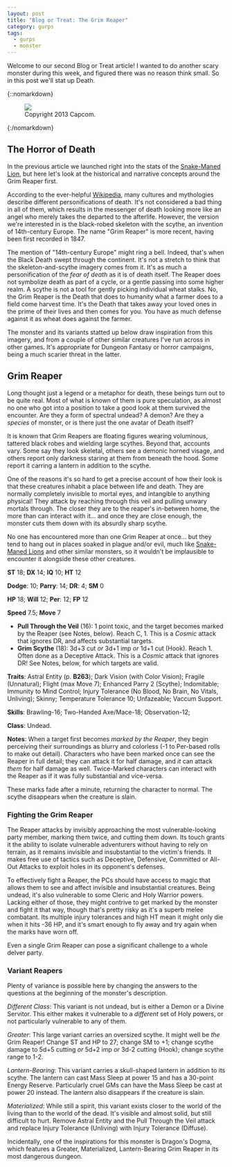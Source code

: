 ```yaml
---
layout: post
title: "Blog or Treat: The Grim Reaper"
category: gurps
tags:
  - gurps
  - monster
---
```


Welcome to our second Blog or Treat article! I wanted to do another scary
monster during this week, and figured there was no reason think small. So in
this post we'll stat up Death.

{::nomarkdown}
<figure>
  <img src="{{ "/assets/DDDADeath.jpg" | absolute_url }}"/>
  <figcaption>Copyright 2013 Capcom.</figcaption>
</figure>
{:/nomarkdown}


## The Horror of Death

In the previous article we launched right into the stats of
the [Snake-Maned Lion][1], but here let's look at the historical and narrative
concepts around the Grim Reaper first.

According to the ever-helpful [Wikipedia][2], many cultures and mythologies
describe different personifications of death. It's not considered a bad thing in
all of them, which results in the messenger of death looking more like an angel
who merely takes the departed to the afterlife. However, the version we're
interested in is the black-robed skeleton with the scythe, an invention of
14th-century Europe. The name "Grim Reaper" is more recent, having been first
recorded in 1847.

The mention of "14th-century Europe" might ring a bell. Indeed, that's when the
Black Death swept through the continent. It's not a stretch to think that the
skeleton-and-scythe imagery comes from it. It's as much a personification of the
_fear of death_ as it is of death itself. The Reaper does not symbolize death as
part of a cycle, or a gentle passing into some higher realm. A scythe is not a
tool for gently picking individual wheat stalks. No, the Grim Reaper is the
Death that does to humanity what a farmer does to a field come harvest
time. It's the Death that takes away your loved ones in the prime of their lives
and then comes for you. You have as much defense against it as wheat does
against the farmer.

The monster and its variants statted up below draw inspiration from this
imagery, and from a couple of other similar creatures I've run across in other
games. It's appropriate for Dungeon Fantasy or horror campaigns, being a much
scarier threat in the latter.

## Grim Reaper

Long thought just a legend or a metaphor for death, these beings turn out to be
quite real. Most of what is known of them is pure speculation, as almost no one
who got into a position to take a good look at them survived the encounter. Are
they a form of spectral undead? A demon? Are they a _species_ of monster, or is
there just the one avatar of Death itself?

It is known that Grim Reapers are floating figures wearing voluminous, tattered
black robes and wielding large scythes. Beyond that, accounts vary. Some say
they look skeletal, others see a demonic horned visage, and others report only
darkness staring at them from beneath the hood. Some report it carring a lantern
in addition to the scythe.

One of the reasons it's so hard to get a precise account of how their look is
that these creatures inhabit a place between life and death. They are normally
completely invisible to mortal eyes, and intangible to anything physical! They
attack by reaching through this veil and pulling unwary mortals through. The
closer they are to the reaper's in-between home, the more than can interact with
it... and once they are close enough, the monster cuts them down with its
absurdly sharp scythe.

No one has encountered more than one Grim Reaper at once... but they tend to
hang out in places soaked in plague and/or evil, much
like [Snake-Maned Lions][1] and other similar monsters, so it wouldn't be
implausible to encounter it alongside these other creatures.

**ST** 18; **DX** 14; **IQ** 10; **HT** 12

**Dodge**: 10; **Parry**: 14; **DR**: 4; **SM** 0

**HP** 18; **Will** 12; **Per**: 12; **FP** 12

**Speed** 7.5; **Move** 7

- **Pull Through the Veil** (16): 1 point toxic, and the target becomes marked
  by the Reaper (see Notes, below). Reach C, 1. This is a _Cosmic_ attack that
  ignores DR, and affects substantial targets.
- **Grim Scythe** (18): 3d+3 cut _or_ 3d+1 imp _or_ 1d+1 cut
  (Hook). Reach 1. Often done as a Deceptive Attack. This is a _Cosmic_ attack
  that ignores DR! See Notes, below, for which targets are valid.

**Traits**: Astral Entity (p. **B263**); Dark Vision (with Color Vision);
Fragile (Unnatural); Flight (max Move 7); Enhanced Parry 2 (Scythe);
Indomitable; Immunity to Mind Control; Injury Tolerance (No Blood, No Brain, No
Vitals, Unliving); Skinny; Temperature Tolerance 10; Unfazeable; Vaccum Support.

**Skills**: Brawling-16; Two-Handed Axe/Mace-18; Observation-12;

**Class**: Undead.

**Notes**: When a target first becomes _marked by the Reaper_, they begin
perceiving their surroundings as blurry and colorless (-1 to Per-based rolls to
make out detail). Characters who have been marked once can see the Reaper in
full detail; they can attack it for half damage, and _it_ can attack _them_ for
half damage as well. Twice-Marked characters can interact with the Reaper as if
it was fully substantial and vice-versa.

These marks fade after a minute, returning the character to normal. The scythe
disappears when the creature is slain.

### Fighting the Grim Reaper

The Reaper attacks by invisibly approaching the most vulnerable-looking party
member, marking them twice, and cutting them down. Its touch grants it the
ability to isolate vulnerable adventurers without having to rely on terrain, as
it remains invisible and insubstantial to the victim's friends. It makes free
use of tactics such as Deceptive, Defensive, Committed or All-Out Attacks to
exploit holes in its opponent's defenses.

To effectively fight a Reaper, the PCs should have access to magic that allows
them to see and affect invisible and insubstantial creatures. Being undead, it's
also vulnerable to some Cleric and Holy Warrior powers. Lacking either of those,
they might contrive to get marked by the monster and fight it that way, though
that's pretty risky as it's a superb melee combatant. Its multiple injury
tolerances and high HT mean it might only die when it hits -36 HP, and it's
smart enough to fly away and try again when the marks have worn off.

Even a single Grim Reaper can pose a significant challenge to a whole delver
party.

### Variant Reapers

Plenty of variance is possible here by changing the answers to the questions at
the beginning of the monster's description.

_Different Class_: This variant is not undead, but is either a Demon or a Divine
Servitor. This either makes it vulnerable to a _different_ set of Holy powers,
or not particularly vulnerable to any of them.

_Greater_: This large variant carries an oversized scythe. It might well be
_the_ Grim Reaper! Change ST and HP to 27; change SM to +1; change scythe damage
to 5d+5 cutting _or_ 5d+2 imp _or_ 3d-2 cutting (Hook); change scythe range to
1-2.

_Lantern-Bearing_: This variant carries a skull-shaped lantern in addition to
its scythe. The lantern can cast Mass Sleep at power 15 and has a 30-point
Energy Reserve. Particularly cruel GMs can have the Mass Sleep be cast at power
20 instead. The lantern also disappears if the creature is slain.

_Materialized_: While still a spirit, this variant exists closer to the world of
the living than to the world of the dead. It's visible and almost solid, but
still difficult to hurt. Remove Astral Entity and the Pull Through the Veil
attack and replace Injury Tolerance (Unliving) with Injury Tolerance (Diffuse).

Incidentally, one of the inspirations for this monster is Dragon's Dogma, which
features a Greater, Materialized, Lantern-Bearing Grim Reaper in its most
dangerous dungeon.


[1]: https://bira.github.io/octopus-carnival/gurps/2016/10/24/snake-maned-lion.html
[2]: https://en.wikipedia.org/wiki/Death_(personification)
